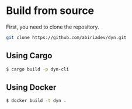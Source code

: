 # Build from source

First, you need to clone the repository.

```sh
git clone https://github.com/abiriadev/dyn.git
```

## Using Cargo

```sh
$ cargo build -p dyn-cli
```

## Using Docker

```sh
$ docker build -t dyn .
```
